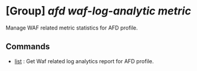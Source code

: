 # [Group] _afd waf-log-analytic metric_

Manage WAF related metric statistics for AFD profile.

## Commands

- [list](/Commands/afd/waf-log-analytic/metric/_list.md)
: Get Waf related log analytics report for AFD profile.
